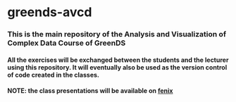 # greends-avcd

### This is the main repository of the Analysis and Visualization of Complex Data Course of GreenDS
#### All the exercises will be exchanged between the students and the lecturer using this repository. It will eventually also be used as the version control of code created in the classes.

#### NOTE: the class presentations will be available on [fenix](https://fenix.isa.ulisboa.pt/)
